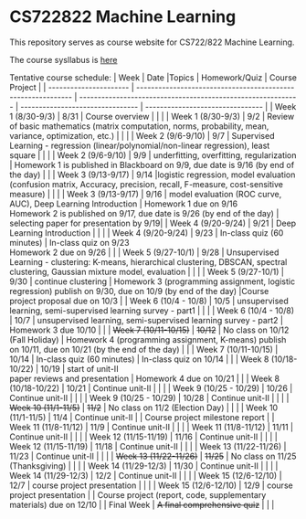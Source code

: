 # CS722822 Machine Learning
This repository serves as course website for CS722/822 Machine Learning.

The course sysllabus is [here](https://github.com/fengjiaowang7/CS722822/blob/main/CS722_822_syllabus_new.pdf)

Tentative course schedule:
| Week                   | Date |Topics                                                       | Homework/Quiz | Course Project                            |
| ---------------------- |  ------------------------------------------------------------ | ------------------------------------------------------------ | -------------------------------- | -------------------------------- |
| Week 1 (8/30-9/3)      | 8/31 | Course overview |                                  | |
| Week 1 (8/30-9/3)      | 9/2 | Review of basic mathematics (matrix computation, norms, probability, mean, variance, optimization, etc.) |                                  | |
| Week 2 (9/6-9/10)      | 9/7 | Supervised Learning - regression (linear/polynomial/non-linear regression), least square |                                 | |
| Week 2 (9/6-9/10)      | 9/9 | underfitting, overfitting, regularization |  Homework 1 is published in Blackboard on 9/9, due date is 9/16 (by end of the day)                                | |
| Week 3 (9/13-9/17)     | 9/14 |logistic regression, model evaluation (confusion matrix, Accuracy, precision, recall, F-measure, cost-sensitive measure)                                      |                                  | |
| Week 3 (9/13-9/17)     | 9/16 | model evaluation (ROC curve, AUC), Deep Learning Introduction                                      |  Homework 1 due on 9/16  <br> Homework 2 is published on 9/17, due date is 9/26 (by end of the day)                               | selecting paper for presentation by 9/19|
| Week 4 (9/20-9/24)     | 9/21 | Deep Learning Introduction        |                                | |
| Week 4 (9/20-9/24)     | 9/23 | In-class quiz (60 minutes)        | In-class quiz on 9/23 <br> Homework 2 due on 9/26                                 | |
| Week 5 (9/27-10/1)     | 9/28 | Unsupervised Learning - clustering: K-means, hierarchical clustering, DBSCAN, spectral clustering, Gaussian mixture model, evaluation |                                | |
| Week 5 (9/27-10/1)     | 9/30 | continue clustering |  Homework 3 (programming assignment, logistic regression) publish on 9/30, due on 10/9 (by end of the day)                                 |Course project proposal due on 10/3 |
| Week 6 (10/4 - 10/8)   | 10/5 | unsupervised learning, semi-supervised learning survey - part1                                         |                                | |
| Week 6 (10/4 - 10/8)   | 10/7 | unsupervised learning, semi-supervised learning survey - part2                                         |   Homework 3 due 10/10                                | |
| ~~Week 7 (10/11-10/15)~~   | ~~10/12~~ | No class on 10/12 (Fall Holiday)   | Homework 4 (programming assignment, K-means) publish on 10/11, due on 10/21 (by the end of the day) |  |
| Week 7 (10/11-10/15)   | 10/14 | In-class quiz (60 minutes)            | In-class quiz on 10/14  |  |
| Week 8 (10/18-10/22)   | 10/19 | start of unit-II<br>paper reviews and presentation           |  Homework 4 due on 10/21                                | |
| Week 8 (10/18-10/22)   | 10/21 | Continue unit-II           |                                  | |
| Week 9 (10/25 - 10/29) | 10/26 | Continue unit-II                                             |                                  | |
| Week 9 (10/25 - 10/29) | 10/28 | Continue unit-II                                             |                                  | |
| ~~Week 10 (11/1-11/5)~~    | ~~11/2~~ | No class on 11/2 (Election Day)                                             |   |  |
| Week 10 (11/1-11/5)    | 11/4 | Continue unit-II                                             |   | Course project milestone report |
| Week 11 (11/8-11/12)   | 11/9 | Continue unit-II                                             |                                  | |
| Week 11 (11/8-11/12)   | 11/11 | Continue unit-II                                             |                                  | |
| Week 12 (11/15-11/19)  | 11/16 | Continue unit-II                                             |                                  | |
| Week 12 (11/15-11/19)  | 11/18 | Continue unit-II                                             |                                  | |
| Week 13 (11/22-11/26)  | 11/23 | Continue unit-II                                             |  |  |
| ~~Week 13 (11/22-11/26)~~  | ~~11/25~~ |  No class on 11/25 (Thanksgiving)                    |  |  |
| Week 14 (11/29-12/3)   | 11/30 | Continue unit-II                                             |                                  | |
| Week 14 (11/29-12/3)   | 12/2 | Continue unit-II                                             |                                  | |
| Week 15 (12/6-12/10)   | 12/7 | course project presentation                                  |               |  |
| Week 15 (12/6-12/10)   | 12/9 | course project presentation                                  |               | Course project (report, code, supplementary materials) due on 12/10 |
| Final Week             | ~~A final comprehensive quiz~~                                   |                                  | |
